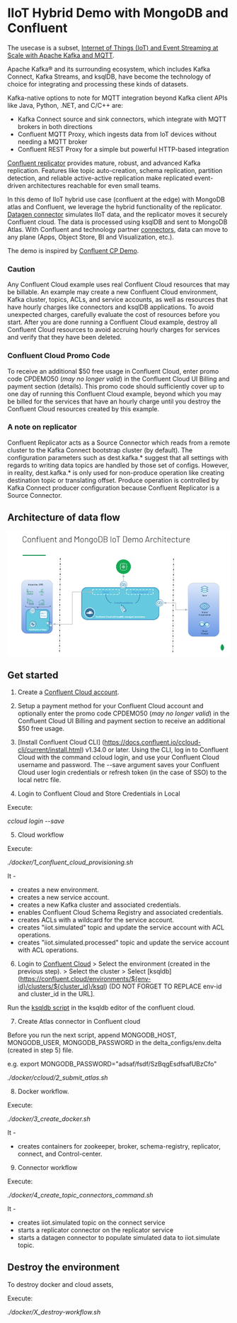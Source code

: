 # IIoT Hybrid Demo with MongoDB and Confluent

The usecase is a subset, [Internet of Things (IoT) and Event Streaming at Scale with Apache Kafka and MQTT](https://www.confluent.io/blog/iot-with-kafka-connect-mqtt-and-rest-proxy/).

Apache Kafka® and its surrounding ecosystem, which includes Kafka Connect, Kafka Streams, and ksqlDB, have become the technology of choice for integrating and processing these kinds of datasets.

Kafka-native options to note for MQTT integration beyond Kafka client APIs like Java, Python, .NET, and C/C++ are:

- Kafka Connect source and sink connectors, which integrate with MQTT brokers in both directions
- Confluent MQTT Proxy, which ingests data from IoT devices without needing a MQTT broker
- Confluent REST Proxy for a simple but powerful HTTP-based integration

[Confluent replicator](https://docs.confluent.io/platform/current/multi-dc-deployments/replicator/index.html) provides mature, robust, and advanced Kafka replication. Features like topic auto-creation, schema replication, partition detection, and reliable active-active replication make replicated event-driven architectures reachable for even small teams.

In this demo of IIoT hybrid use case (confluent at the edge) with MongoDB atlas and Confluent, we leverage the hybrid functionality of the replicator. [Datagen connector](https://www.confluent.io/hub/confluentinc/kafka-connect-datagen) simulates IIoT data, and the replicator moves it securely Confluent cloud. The data is processed using ksqlDB and sent to MongoDB Atlas. With Confluent and technology partner [connectors](https://www.confluent.io/hub/), data can move to any plane (Apps, Object Store, BI and Visualization, etc.).

The demo is inspired by [Confluent CP Demo](https://docs.confluent.io/platform/current/tutorials/cp-demo/docs/hybrid-cloud.html).

### Caution
Any Confluent Cloud example uses real Confluent Cloud resources that may be billable. An example may create a new Confluent Cloud environment, Kafka cluster, topics, ACLs, and service accounts, as well as resources that have hourly charges like connectors and ksqlDB applications. To avoid unexpected charges, carefully evaluate the cost of resources before you start. After you are done running a Confluent Cloud example, destroy all Confluent Cloud resources to avoid accruing hourly charges for services and verify that they have been deleted.

### Confluent Cloud Promo Code
To receive an additional $50 free usage in Confluent Cloud, enter promo code CPDEMO50 (*may no longer valid*) in the Confluent Cloud UI Billing and payment section (details). This promo code should sufficiently cover up to one day of running this Confluent Cloud example, beyond which you may be billed for the services that have an hourly charge until you destroy the Confluent Cloud resources created by this example.

### A note on replicator
Confluent Replicator acts as a Source Connector which reads from a remote cluster to the Kafka Connect bootstrap cluster (by default). The configuration parameters such as dest.kafka.* suggest that all settings with regards to writing data topics are handled by those set of configs. However, in reality, dest.kafka.* is only used for non-produce operation like creating destination topic or translating
offset. Produce operation is controlled by Kafka Connect producer configuration because Confluent Replicator is a Source Connector.

## Architecture of data flow
<img align="center" src="./assets/IIoT%20Hybrid%20Usecase.png?raw=true">

## Get started

1. Create a [Confluent Cloud account](https://confluent.cloud/signup).

2. Setup a payment method for your Confluent Cloud account and optionally enter the promo code CPDEMO50 (*may no longer valid*) in the Confluent Cloud UI Billing and payment section to receive an additional $50 free usage.

3. [Install Confluent Cloud CLI] (https://docs.confluent.io/ccloud-cli/current/install.html) v1.34.0 or later.
Using the CLI, log in to Confluent Cloud with the command ccloud login, and use your Confluent Cloud username and password. The --save argument saves your Confluent Cloud user login credentials or refresh token (in the case of SSO) to the local netrc file.

4. Login to Confluent Cloud and Store Credentials in Local 

Execute: 

*ccloud login --save*

5. Cloud workflow

Execute:

*./docker/1_confluent_cloud_provisioning.sh*

It - 
- creates a new environment.
- creates a new service account.
- creates a new Kafka cluster and associated credentials.
- enables Confluent Cloud Schema Registry and associated credentials.
- creates ACLs with a wildcard for the service account.
- creates "iiot.simulated" topic and update the service account with ACL operations.
- creates "iiot.simulated.processed" topic and update the service account with ACL operations.

6. Login to [Confluent Cloud](https://confluent.cloud/environments) > Select the environment (created in the previous step). > Select the cluster > Select [ksqldb] (https://confluent.cloud/environments/${env-id}/clusters/${cluster_id}/ksql) (DO NOT FORGET TO REPLACE env-id and cluster_id in the URL].

Run the [ksqldb script](https://github.com/AskMeiPaaS/iiot-hybrid-with-mongodb-confluent/blob/main/docker/5_ksql_query.ksql) in the ksqldb editor of the confluent cloud.

7. Create Atlas connector in Confluent cloud

Before you run the next script, append MONGODB_HOST, MONGODB_USER, MONGODB_PASSWORD in the delta_configs/env.delta (created in step 5) file.

e.g. export MONGODB_PASSWORD="adsaf/fsdf/SzBqgEsdfsafUBzCfo"

*./docker/ccloud/2_submit_atlas.sh*

8. Docker workflow.

Execute:

*./docker/3_create_docker.sh*

It - 
- creates containers for zookeeper, broker, schema-registry, replicator, connect, and Control-center.

9. Connector workflow

Execute:

*./docker/4_create_topic_connectors_command.sh*

It -
- creates iiot.simulated topic on the connect service
- starts a replicator connector on the replicator service
- starts a datagen connector to populate simulated data to iiot.simulate topic.

## Destroy the environment
To destroy docker and cloud assets,

Execute:

*./docker/X_destroy-workflow.sh*
